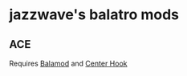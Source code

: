 # jazzwave's balatro mods
## ACE

Requires [Balamod](https://github.com/UwUDev/balamod?tab=readme-ov-file#balamod) and [Center Hook](https://github.com/nicholassam6425/balatro-mods/blob/main/balamod/apis/center_hook.lua)
